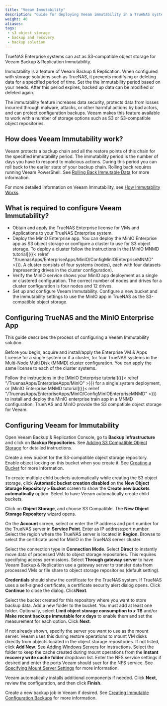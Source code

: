```yaml
---
title: "Veeam Immutability"
description: "Guide for deploying Veeam immutability in a TrueNAS system using MinIO as S3 object storage."
weight: 40
aliases:
tags:
 - s3 object storage
 - backup and recovery
 - backup solution 
---
```


TrueNAS Enterprise systems can act as S3-compatible object storage for Veeam Backup & Replication Immutability.

Immutability is a feature of Veeam Backup & Replication. When configured with storage solutions such as TrueNAS, it prevents modifying or deleting data for a specified period of time.
Set the the immutability period based on your needs. After this period expires, backed up data can be modified or deleted again.

The immutability feature increases data security, protects data from losses incurred through malware, attacks, or other harmful actions by bad actors, and can protect configuration backups.
Veeam makes this feature available to work with a number of storage options such as S3 or S3-compatible object repositories.

## How does Veeam Immutability work?
Veeam protects a backup chain and all the restore points of this chain for the specified immutability period.
The immutability period is the number of days you have to respond to malicious actions.
During this period you can roll back to the earlier state of your backup chain. Rolling back requires running Veeam PowerShell. See [Rolling Back Immutable Data](https://helpcenter.veeam.com/docs/backup/vsphere/hiw_immutability_os.html?ver=120#rollback) for more information.

For more detailed information on Veeam Immutability, see [How Immutability Works](https://helpcenter.veeam.com/docs/backup/vsphere/hiw_immutability_os.html).

## What is required to configure Veeam Immutability?

* Obtain and apply the TrueNAS Enterprise license for VMs and Applications to your TrueNAS Enterprise system.
* Deploy the MinIO Enterprise app.
  You can deploy the MinIO Enterprise app as S3 object storage or configure a cluster to use for S3 object storage.
  To deploy a cluster follow the instructions in the [MinIO MNMD tutorial]({{< relref "/truenasApps/EnterpriseApps/MinIO/ConfigMinIOEnterpriseMNMD" >}}).
  A cluster consists of four systems (nodes), each with four datasets (representing drives in the cluster configuration).
* Verify the MinIO service shows your MinIO app deployment as a single or clustered configuration.
  The correct number of nodes and drives for a cluster configuration is four nodes and 12 drives.
* Set up and configure Veeam Immutability.
  Configure a new bucket and the immutability settings to use the MinIO app in TrueNAS as the S3-compatible object storage.

## Configuring TrueNAS and the MinIO Enterprise App
This guide describes the process of configuring a Veeam Immutability solution.

Before you begin, acquire and install/apply the Enterprise VM & Apps License for a single system or if a cluster, for four TrueNAS systems in the Multi-Node Multi Disk (MNMD) cluster configuration. You can apply the same license to each of the cluster systems.

Follow the instructions in the [MinIO Enterprise tutorial]({{< relref "/TruenasApps/EnterpriseApps/MinIO" >}}) for a single system deployment, or [MinIO Enterprise MNMD tutorial]({{< relref "/TruenasApps/EnterpriseApps/MinIO/ConfigMinIOEnterpriseMNMD" >}}) to install and deploy the MinIO enterprise train app in a MNMD configuration. TrueNAS and MinIO provide the S3 compatible object storage for Veeam.

## Configuring Veeam for Immutability
Open Veeam Backup & Replication Console, go to **Backup Infrastructure** and click on **Backup Repositories**.
See [Adding S3 Compatible Object Storage](https://helpcenter.veeam.com/docs/backup/vsphere/adding_s3c_object_storage.html) for detailed instructions.

Create a new bucket for the S3-compatible object storage repository.
Enable object locking on this bucket when you create it.
See [Creating a Bucket](https://helpcenter.veeam.com/docs/backup/vsphere/restore_entire_bucket_new_bucket.html) for more information.

To create multiple child buckets automatically while creating the S3 object storage, click **Automatic bucket creation disabled** on the **New Object Storage Repository > Bucket** screen to show the **Create new buckets automatically** option. Select to have Veeam automatically create child buckets.

Click on **Object Storage**, and choose S3 Compatible. The **New Object Storage Repository** wizard opens.

On the **Account** screen, select or enter the IP address and port number for the TrueNAS server in **Service Point**. Enter as IP address:port number.
Select the region where the TrueNAS server is located in **Region**.
Browse to select the certificate used for MinIO in the TrueNAS server cluster.

Select the connection type in **Connection Mode**.
Select **Direct** to instantly move data of processed VMs to object storage repositories. This requires specifying access permissions.
Select **Through gateway server** to have Veeam Backup & Replication use a gateway server to transfer data from processed VMs or file share to object storage repositories (default setting).

**Credentials** should show the certificate for the TrueNAS system. If TrueNAS uses a self-signed certificate, a certificate security alert dialog opens. Click **Continue** to close the dialog. Click**Next**.

Select the bucket created for this repository where you want to store backup data. Add a new folder to the bucket. You must add at least one folder.
Optionally, select **Limit object storage consumption to *x* TB** and/or **Make recent backups immutable for *x* days** to enable them and set the measurement for each option.
Click **Next**.

If not already shown, specify the server you want to use as the mount server. Veeam uses this during restore operations to mount VM disks directly from objects located in the object storage repositories.
If not listed, click **Add New**. See [Adding Windows Servers](https://helpcenter.veeam.com/docs/backup/vsphere/add_windows_server.html) for instructions.
Select the folder to keep the cache created during mount operations from the **Instant recovery write cache folder** dropdown list.
Enter the NFS service settings if desired and enter the ports Veeam should suer for the NFS service. See [Specifying Mount Server Settings](https://helpcenter.veeam.com/docs/backup/vsphere/compatible_mount_server.html?ver=120#specifying-mount-server-settings) for more information.

Veeam automatically installs additional components if needed. Click **Next**, review the configuration, and then click **Finish**.

Create a new backup job in Veeam if desired. See [Creating Immutable Configuration Backups](https://helpcenter.veeam.com/docs/backup/vsphere/config_backup_immutable.html) for more information.
